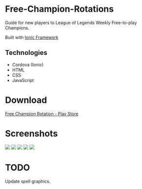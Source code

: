 # Free-Champion-Rotations
Guide for new players to League of Legends Weekly Free-to-play Champions.

Built with [Ionic Framework](http://ionicframework.com/)

## Technologies
* Cordova (Ionic)
* HTML
* CSS 
* JavaScript

# Download
[Free Champion Rotation - Play Store](https://play.google.com/store/apps/details?id=com.ssimunic.freechampionrotation)

# Screenshots
![](http://i.imgur.com/vmH4LA1.png)
![](http://i.imgur.com/K25SE3S.png)
![](http://i.imgur.com/1OCq6A9.png)
![](http://i.imgur.com/BwQ0xB5.png)
![](http://i.imgur.com/SyLsORT.png)

# TODO
Update spell graphics.
